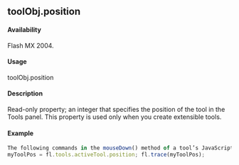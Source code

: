 ## toolObj.position

#### Availability

Flash MX 2004.

#### Usage

toolObj.position

#### Description

Read-only property; an integer that specifies the position of the tool in the Tools panel. This property is used only when you create extensible tools.

#### Example

```javascript
The following commands in the mouseDown() method of a tool’s JavaScript file will show that tool’s position in the Tools panel as an integer in the Output panel:
myToolPos = fl.tools.activeTool.position; fl.trace(myToolPos);

```